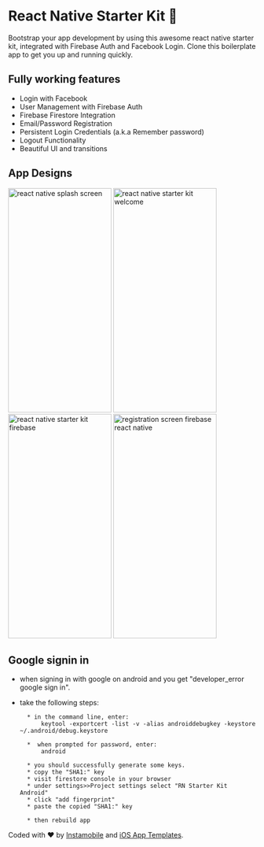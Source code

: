 # React Native Starter Kit 🚀

Bootstrap your app development by using this awesome react native starter kit, integrated with Firebase Auth and Facebook Login. Clone this boilerplate app to get you up and running quickly.

## Fully working features

- Login with Facebook
- User Management with Firebase Auth
- Firebase Firestore Integration
- Email/Password Registration
- Persistent Login Credentials (a.k.a Remember password)
- Logout Functionality
- Beautiful UI and transitions

## App Designs

<a href="https://www.instamobile.io/app-templates/react-native-starter-kit-firebase/">
	<img src="https://www.instamobile.io/wp-content/uploads/2019/01/Simulator-Screen-Shot-iPhone-XS-2019-01-20-at-16.00.46-473x1024.png" alt="react native splash screen" width="210" height="456" /></a>
<a href="https://www.instamobile.io/app-templates/react-native-starter-kit-firebase/">
	<img src="https://www.instamobile.io/wp-content/uploads/2019/01/Simulator-Screen-Shot-iPhone-XS-2019-01-20-at-16.17.53-473x1024.png" alt="react native starter kit welcome" width="210" height="456"/></a>
<a href="https://www.instamobile.io/templates">
	<img src="https://www.instamobile.io/wp-content/uploads/2019/01/Simulator-Screen-Shot-iPhone-XS-2019-01-20-at-16.18.34-473x1024.png" alt="react native starter kit firebase" width="210" height="456" /></a>
<a href="https://www.instamobile.io">
	<img src="https://www.instamobile.io/wp-content/uploads/2019/01/Simulator-Screen-Shot-iPhone-XS-2019-01-20-at-16.18.39-473x1024.png" alt="registration screen firebase react native" width="210" height="456" /></a>

## Google signin in

- when signing in with google on android and you get "developer_error google sign in".
- take the following steps:

      	* in the command line, enter:
      		keytool -exportcert -list -v -alias androiddebugkey -keystore ~/.android/debug.keystore

      	*  when prompted for password, enter:
      		android

      	* you should successfully generate some keys.
      	* copy the "SHA1:" key
      	* visit firestore console in your browser
      	* under settings>>Project settings select "RN Starter Kit Android"
      	* click "add fingerprint"
      	* paste the copied "SHA1:" key

      	* then rebuild app

Coded with ❤️ by <a href="https://www.instamobile.io">Instamobile</a> and <a href="https://www.iosapptemplates.com">iOS App Templates</a>.
